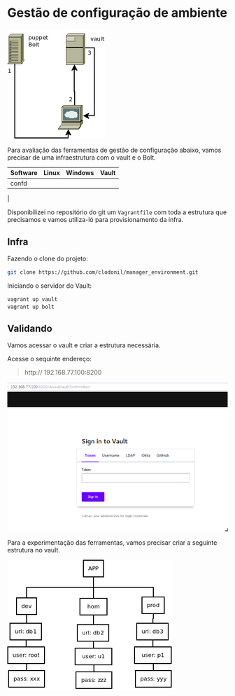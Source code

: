<link rel="stylesheet" href="path/to/font-awesome/css/font-awesome.min.css">

# Gestão de configuração de ambiente

![topologia](https://github.com/clodonil/manager_environment/blob/master/img/topologia.png)

Para avaliação das ferramentas de gestão de configuração abaixo, vamos precisar de uma infraestrutura com o vault e o Bolt.

| Software | Linux  | Windows | Vault |
|----------|--------------------------------|---------|-------|
|confd| <i class="fa fa-star fa-check">| <i class="fa fa-star fa-check">| <i class="fa fa-star fa-check"> ||
| 

Disponibilizei no repositório do git um `Vagrantfile` com toda a estrutura que precisamos e vamos utiliza-ló para provisionamento da infra.

## Infra
Fazendo o clone do projeto:

```bash
git clone https://github.com/clodonil/manager_environment.git
```

Iniciando o servidor do Vault:

```bash
vagrant up vault
vagrant up bolt
```

## Validando

Vamos acessar o vault e criar a estrutura necessária.

Acesse o sequinte endereço:

 > http:// 192.168.77.100:8200
 
 ![vault](https://github.com/clodonil/manager_environment/blob/master/img/vault.png)

Para a experimentação das ferramentas, vamos precisar criar a seguinte estrutura no vault.

![estrutura](https://github.com/clodonil/manager_environment/blob/master/img/confs.png)




